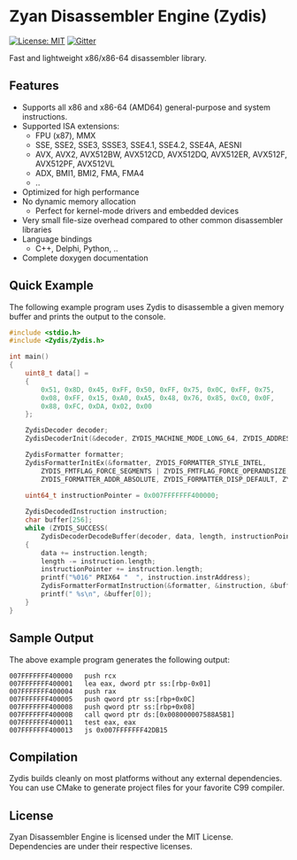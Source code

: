 # Zyan Disassembler Engine (Zydis)
[![License: MIT](https://img.shields.io/badge/License-MIT-blue.svg)](https://opensource.org/licenses/MIT) [![Gitter](https://badges.gitter.im/zyantific/zyan-disassembler-engine.svg)](https://gitter.im/zyantific/zyan-disassembler-engine?utm_source=badge&utm_medium=badge&utm_campaign=pr-badge&utm_content=body_badge)

Fast and lightweight x86/x86-64 disassembler library.

## Features ##

- Supports all x86 and x86-64 (AMD64) general-purpose and system instructions.
- Supported ISA extensions:
  - FPU (x87), MMX
  - SSE, SSE2, SSE3, SSSE3, SSE4.1, SSE4.2, SSE4A, AESNI
  - AVX, AVX2, AVX512BW, AVX512CD, AVX512DQ, AVX512ER, AVX512F, AVX512PF, AVX512VL
  - ADX, BMI1, BMI2, FMA, FMA4
  - ..
- Optimized for high performance
- No dynamic memory allocation
  - Perfect for kernel-mode drivers and embedded devices
- Very small file-size overhead compared to other common disassembler libraries
- Language bindings
  - C++, Delphi, Python, ..
- Complete doxygen documentation

## Quick Example ##

The following example program uses Zydis to disassemble a given memory buffer and prints the output to the console.

```C
#include <stdio.h>
#include <Zydis/Zydis.h>

int main()
{
    uint8_t data[] =
    {
        0x51, 0x8D, 0x45, 0xFF, 0x50, 0xFF, 0x75, 0x0C, 0xFF, 0x75, 
        0x08, 0xFF, 0x15, 0xA0, 0xA5, 0x48, 0x76, 0x85, 0xC0, 0x0F, 
        0x88, 0xFC, 0xDA, 0x02, 0x00
    };

    ZydisDecoder decoder;
    ZydisDecoderInit(&decoder, ZYDIS_MACHINE_MODE_LONG_64, ZYDIS_ADDRESS_WIDTH_64);

    ZydisFormatter formatter;
    ZydisFormatterInitEx(&formatter, ZYDIS_FORMATTER_STYLE_INTEL,
        ZYDIS_FMTFLAG_FORCE_SEGMENTS | ZYDIS_FMTFLAG_FORCE_OPERANDSIZE,
        ZYDIS_FORMATTER_ADDR_ABSOLUTE, ZYDIS_FORMATTER_DISP_DEFAULT, ZYDIS_FORMATTER_IMM_DEFAULT);
  
    uint64_t instructionPointer = 0x007FFFFFFF400000;

    ZydisDecodedInstruction instruction;
    char buffer[256];
    while (ZYDIS_SUCCESS(
        ZydisDecoderDecodeBuffer(decoder, data, length, instructionPointer, &instruction)))
    {
        data += instruction.length;
        length -= instruction.length;
        instructionPointer += instruction.length;
        printf("%016" PRIX64 "  ", instruction.instrAddress);
        ZydisFormatterFormatInstruction(&formatter, &instruction, &buffer[0], sizeof(buffer));  
        printf(" %s\n", &buffer[0]);
    }
}
```

## Sample Output ##

The above example program generates the following output:

```
007FFFFFFF400000   push rcx
007FFFFFFF400001   lea eax, dword ptr ss:[rbp-0x01]
007FFFFFFF400004   push rax
007FFFFFFF400005   push qword ptr ss:[rbp+0x0C]
007FFFFFFF400008   push qword ptr ss:[rbp+0x08]
007FFFFFFF40000B   call qword ptr ds:[0x008000007588A5B1]
007FFFFFFF400011   test eax, eax
007FFFFFFF400013   js 0x007FFFFFFF42DB15
```

## Compilation ##

Zydis builds cleanly on most platforms without any external dependencies. You can use CMake to generate project files for your favorite C99 compiler.

## License ##

Zyan Disassembler Engine is licensed under the MIT License. Dependencies are under their respective licenses.
